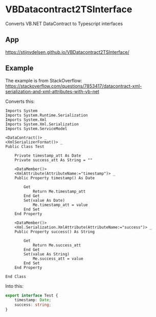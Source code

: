 # VBDatacontract2TSInterface
Converts VB.NET DataContract to Typescript interfaces

## App
https://stijnvdelsen.github.io/VBDatacontract2TSInterface/

## Example
The example is from StackOverflow: https://stackoverflow.com/questions/7853417/datacontract-xml-serialization-and-xml-attributes-with-vb-net

Converts this:
```VB.NET
Imports System
Imports System.Runtime.Serialization
Imports System.Xml
Imports System.Xml.Serialization
Imports System.ServiceModel

<DataContract()> _
<XmlSerializerFormat()> _
Public Class Test

    Private timestamp_att As Date
    Private success_att As String = ""

    <DataMember()>
    <XmlAttribute(AttributeName:="timestamp")> _
    Public Property timestamp() As Date

        Get
            Return Me.timestamp_att
        End Get
        Set(value As Date)
            Me.timestamp_att = value
        End Set
    End Property

    <DataMember()>
    <Xml.Serialization.XmlAttribute(AttributeName:="success")> _
    Public Property success() As String

        Get
            Return Me.success_att
        End Get
        Set(value As String)
            Me.success_att = value
        End Set
    End Property

End Class
```

Into this:
```Typescript
export interface Test {
    timestamp: Date;
    success: string;
}
```
